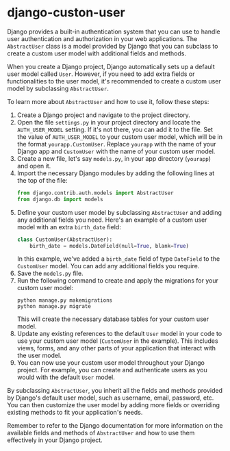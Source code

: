 # django-custon-user

Django provides a built-in authentication system that you can use to handle user authentication and authorization in your web applications. The `AbstractUser` class is a model provided by Django that you can subclass to create a custom user model with additional fields and methods.

When you create a Django project, Django automatically sets up a default user model called `User`. However, if you need to add extra fields or functionalities to the user model, it's recommended to create a custom user model by subclassing `AbstractUser`.

To learn more about `AbstractUser` and how to use it, follow these steps:

1. Create a Django project and navigate to the project directory.
2. Open the file `settings.py` in your project directory and locate the `AUTH_USER_MODEL` setting. If it's not there, you can add it to the file. Set the value of `AUTH_USER_MODEL` to your custom user model, which will be in the format `yourapp.CustomUser`. Replace `yourapp` with the name of your Django app and `CustomUser` with the name of your custom user model.
3. Create a new file, let's say `models.py`, in your app directory (`yourapp`) and open it.
4. Import the necessary Django modules by adding the following lines at the top of the file:
   ```python
   from django.contrib.auth.models import AbstractUser
   from django.db import models
   ```
5. Define your custom user model by subclassing `AbstractUser` and adding any additional fields you need. Here's an example of a custom user model with an extra `birth_date` field:
   ```python
   class CustomUser(AbstractUser):
       birth_date = models.DateField(null=True, blank=True)
   ```
   In this example, we've added a `birth_date` field of type `DateField` to the `CustomUser` model. You can add any additional fields you require.
6. Save the `models.py` file.
7. Run the following command to create and apply the migrations for your custom user model:
   ```
   python manage.py makemigrations
   python manage.py migrate
   ```
   This will create the necessary database tables for your custom user model.
8. Update any existing references to the default `User` model in your code to use your custom user model (`CustomUser` in the example). This includes views, forms, and any other parts of your application that interact with the user model.
9. You can now use your custom user model throughout your Django project. For example, you can create and authenticate users as you would with the default `User` model.

By subclassing `AbstractUser`, you inherit all the fields and methods provided by Django's default user model, such as username, email, password, etc. You can then customize the user model by adding more fields or overriding existing methods to fit your application's needs.

Remember to refer to the Django documentation for more information on the available fields and methods of `AbstractUser` and how to use them effectively in your Django project.


